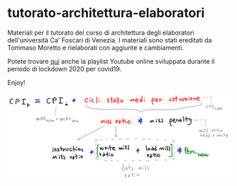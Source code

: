 # tutorato-architettura-elaboratori

Materiali per il tutorato del corso di architettura degli elaboratori dell'università Ca' Foscari di Venezia. I materiali sono stati ereditati da Tommaso Moretto e rielaborati con aggiunte e cambiamenti.

Potete trovare [qui](https://www.youtube.com/playlist?list=PLTlGUQDkR92-QWZ3HltyuGYVwUytT3_hK) anche la playlist Youtube online sviluppata durante il periodo di lockdown 2020 per covid19. 

Enjoy!



![cpi](./mod2_02/cpi.png)